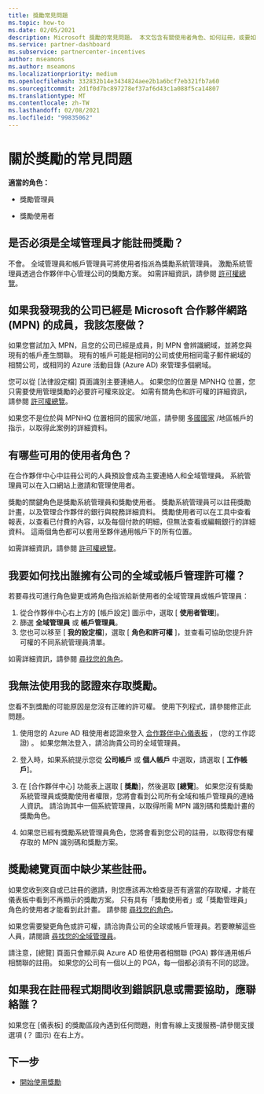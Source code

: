 ```yaml
---
title: 獎勵常見問題
ms.topic: how-to
ms.date: 02/05/2021
description: Microsoft 獎勵的常見問題。 本文包含有關使用者角色、如何註冊，或要如何處理錯誤訊息的問題。
ms.service: partner-dashboard
ms.subservice: partnercenter-incentives
author: mseamons
ms.author: mseamons
ms.localizationpriority: medium
ms.openlocfilehash: 332832b14e3434824aee2b1a6bcf7eb321fb7a60
ms.sourcegitcommit: 2d1f0d7bc897278ef37af6d43c1a088f5ca14807
ms.translationtype: MT
ms.contentlocale: zh-TW
ms.lasthandoff: 02/08/2021
ms.locfileid: "99835062"
---
```

# <a name="frequently-asked-questions-on-incentives"></a>關於獎勵的常見問題

**適當的角色：**

- 獎勵管理員

- 獎勵使用者

## <a name="do-i-need-to-be-the-global-admin-to-enroll-in-incentives"></a>是否必須是全域管理員才能註冊獎勵？

不會。 全域管理員和帳戶管理員可將使用者指派為獎勵系統管理員。 激勵系統管理員透過合作夥伴中心管理公司的獎勵方案。 如需詳細資訊，請參閱 [許可權總覽](permissions-overview.md)。

## <a name="what-do-i-need-to-do-if-i-find-my-company-is-already-a-member-of-the-microsoft-partner-network-mpn"></a>如果我發現我的公司已經是 Microsoft 合作夥伴網路 (MPN) 的成員，我該怎麼做？

如果您嘗試加入 MPN，且您的公司已經是成員，則 MPN 會辨識網域，並將您與現有的帳戶產生關聯。 現有的帳戶可能是相同的公司或使用相同電子郵件網域的相關公司，或相同的 Azure 活動目錄 (Azure AD) 來管理多個網域。

您可以從 [法律設定檔] 頁面識別主要連絡人。 如果您的位置是 MPNHQ 位置，您只需要使用管理獎勵的必要許可權來設定。 如需有關角色和許可權的詳細資訊，請參閱 [許可權總覽](permissions-overview.md)。

如果您不是位於與 MPNHQ 位置相同的國家/地區，請參閱 [多國國家](https://support.microsoft.com/help/4515619/special-considerations-for-multi-national-partners-joining-the-microso) /地區帳戶的指示，以取得此案例的詳細資料。

## <a name="what-user-roles-are-available"></a>有哪些可用的使用者角色？

在合作夥伴中心中註冊公司的人員預設會成為主要連絡人和全域管理員。 系統管理員可以在入口網站上邀請和管理使用者。

獎勵的關鍵角色是獎勵系統管理員和獎勵使用者。 獎勵系統管理員可以註冊獎勵計畫，以及管理合作夥伴的銀行與稅務詳細資料。 獎勵使用者可以在工具中查看報表，以查看已付費的內容，以及每個付款的明細，但無法查看或編輯銀行的詳細資料。 這兩個角色都可以套用至夥伴通用帳戶下的所有位置。

如需詳細資訊，請參閱 [許可權總覽](permissions-overview.md)。

## <a name="how-can-i-find-out-who-has-global-or-account-admin-rights-for-my-company"></a>我要如何找出誰擁有公司的全域或帳戶管理許可權？

若要尋找可進行角色變更或將角色指派給新使用者的全域管理員或帳戶管理員：

1. 從合作夥伴中心右上方的 [帳戶設定] 圖示中，選取 [ **使用者管理**]。
2. 篩選 **全域管理員** 或 **帳戶管理員**。
3. 您也可以移至 [ **我的設定檔**]，選取 [ **角色和許可權** ]，並查看可協助您提升許可權的不同系統管理員清單。
 
如需詳細資訊，請參閱 [尋找您的角色](find-your-role.md)。  

## <a name="i-cant-access-incentives-using-my-credentials"></a>我無法使用我的認證來存取獎勵。

您看不到獎勵的可能原因是您沒有正確的許可權。 使用下列程式，請參閱修正此問題。

1. 使用您的 Azure AD 租使用者認證來登入 [合作夥伴中心儀表板](https://partner.microsoft.com/dashboard/) ， (您的工作認證) 。 如果您無法登入，請洽詢貴公司的全域管理員。

2. 登入時，如果系統提示您從 **公司帳戶** 或 **個人帳戶** 中選取，請選取 [ **工作帳戶**]。

3. 在 [合作夥伴中心] 功能表上選取 [ **獎勵**]，然後選取 **[總覽**]。 如果您沒有獎勵系統管理員或獎勵使用者權限，您將會看到公司所有全域和帳戶管理員的連絡人資訊。 請洽詢其中一個系統管理員，以取得所需 MPN 識別碼和獎勵計畫的獎勵角色。

4. 如果您已經有獎勵系統管理員角色，您將會看到您公司的註冊，以取得您有權存取的 MPN 識別碼和獎勵方案。

## <a name="some-enrollments-are-missing-from-the-incentives-overview-page"></a>獎勵總覽頁面中缺少某些註冊。

如果您收到來自或已註冊的邀請，則您應該再次檢查是否有適當的存取權，才能在儀表板中看到不再顯示的獎勵方案。 只有具有「獎勵使用者」或「獎勵管理員」角色的使用者才能看到此計畫。 請參閱 [尋找您的角色](https://docs.microsoft.com/partner-center/find-your-role)。

如果您需要變更角色或許可權，請洽詢貴公司的全球或帳戶管理員。若要瞭解這些人員，請閱讀 [尋找您的全域管理員](https://docs.microsoft.com/partner-center/find-your-role#find-your-global-admin)。

請注意，[總覽] 頁面只會顯示與 Azure AD 租使用者相關聯 (PGA) 夥伴通用帳戶相關聯的註冊。 如果您的公司有一個以上的 PGA，每一個都必須有不同的認證。

## <a name="who-should-i-contact-if-i-get-an-error-message-or-need-help-during-the-enrollment-process"></a>如果我在註冊程式期間收到錯誤訊息或需要協助，應聯絡誰？

如果您在 [儀表板] 的獎勵區段內遇到任何問題，則會有線上支援服務–請參閱支援選項 (？ 圖示) 在右上方。

## <a name="next-steps"></a>下一步

- [開始使用獎勵](incentives-get-started-intro.md)
